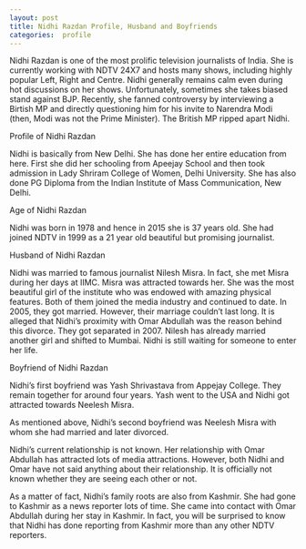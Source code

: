```yaml
---
layout: post
title: Nidhi Razdan Profile, Husband and Boyfriends
categories:  profile 
---
```



<amp-img  src="{{ site.baseurl }}/images/Nidhi-Razdan.jpg"   width="540"   height="488"  ></amp-img>
  Nidhi Razdan is one of the most prolific television journalists of India. She is currently working with NDTV 24X7 and hosts many shows, including highly popular Left, Right and Centre. Nidhi generally remains calm even during hot discussions on her shows. Unfortunately, sometimes she takes biased stand against BJP. Recently, she fanned controversy by interviewing a Birtish MP and directly questioning him for his invite to Narendra Modi (then, Modi was not the Prime Minister). The British MP ripped apart Nidhi.



Profile of Nidhi Razdan

Nidhi is basically from New Delhi. She has done her entire education from here. First she did her schooling from Apeejay School and then took admission in Lady Shriram College of Women, Delhi University. She has also done PG Diploma from the Indian Institute of Mass Communication, New Delhi.

 Age of Nidhi Razdan

Nidhi was born in 1978 and hence in 2015 she is 37 years old. She had joined NDTV in 1999 as a 21 year old beautiful but promising journalist.



Husband of Nidhi Razdan

Nidhi was married to famous journalist Nilesh Misra. In fact, she met Misra during her days at IIMC. Misra was attracted towards her. She was the most beautiful girl of the institute who was endowed with amazing physical features. Both of them joined the media industry and continued to date. In 2005, they got married. However, their marriage couldn’t last long. It is alleged that Nidhi’s proximity with Omar Abdullah was the reason behind this divorce. They got separated in 2007. Nilesh has already married another girl and shifted to Mumbai. Nidhi is still waiting for someone to enter her life.


Boyfriend of Nidhi Razdan

Nidhi’s first boyfriend was Yash Shrivastava from Appejay College. They remain together for around four years. Yash went to the USA and Nidhi got attracted towards Neelesh Misra.


As mentioned above, Nidhi’s second boyfriend was Neelesh Misra with whom she had married and later divorced.


Nidhi’s current relationship is not known. Her relationship with Omar Abdullah has attracted lots of media attractions. However, both Nidhi and Omar have not said anything about their relationship. It is officially not known whether they are seeing each other or not.


As a matter of fact, Nidhi’s family roots are also from Kashmir. She had gone to Kashmir as a news reporter lots of time. She came into contact with Omar Abdullah during her stay in Kashmir. In fact, you will be surprised to know that Nidhi has done reporting from Kashmir more than any other NDTV reporters. 
 